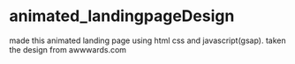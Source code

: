 # animated_landingpageDesign
made this animated landing page using html css and javascript(gsap). taken the design from awwwards.com
